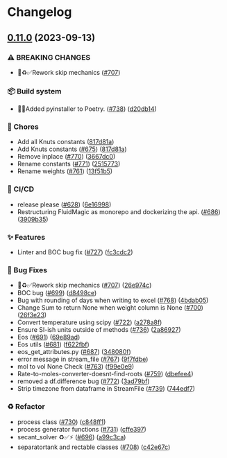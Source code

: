 # Changelog

## [0.11.0](https://github.com/equinor/FluidMagic/compare/fluidmagic-v0.10.6...fluidmagic-v0.11.0) (2023-09-13)


### ⚠ BREAKING CHANGES

* 🐛♻️✅Rework skip mechanics ([#707](https://github.com/equinor/FluidMagic/issues/707))

### 📦 Build system

* 🧾🧹Added pyinstaller to Poetry. ([#738](https://github.com/equinor/FluidMagic/issues/738)) ([d20db14](https://github.com/equinor/FluidMagic/commit/d20db1411f9767d8d7b7e7601ab0d41d9ac2dd65))


### 🧹 Chores

* Add all Knuts constants ([817d81a](https://github.com/equinor/FluidMagic/commit/817d81a78e4ac1e5ddb0092fd7fa20780e61b3be))
* Add Knuts constants ([#675](https://github.com/equinor/FluidMagic/issues/675)) ([817d81a](https://github.com/equinor/FluidMagic/commit/817d81a78e4ac1e5ddb0092fd7fa20780e61b3be))
* Remove inplace ([#770](https://github.com/equinor/FluidMagic/issues/770)) ([3667dc0](https://github.com/equinor/FluidMagic/commit/3667dc0d427e468cdea8c83f5cd52b382afb906b))
* Rename constants ([#771](https://github.com/equinor/FluidMagic/issues/771)) ([2515773](https://github.com/equinor/FluidMagic/commit/2515773ce0941c861c31d423fd7c7fba42b1a732))
* Rename weights ([#761](https://github.com/equinor/FluidMagic/issues/761)) ([13f51b5](https://github.com/equinor/FluidMagic/commit/13f51b51c2fcdcbfc50882926e1e7c9546c56db7))


### 👷 CI/CD

* release please ([#628](https://github.com/equinor/FluidMagic/issues/628)) ([6e16998](https://github.com/equinor/FluidMagic/commit/6e169987afd626be0205da2fc5cbdef22894be90))
* Restructuring FluidMagic as monorepo and dockerizing the api. ([#686](https://github.com/equinor/FluidMagic/issues/686)) ([3909b35](https://github.com/equinor/FluidMagic/commit/3909b35ee0c84cf9c582859d5a8064bdac9bc5f7))


### ✨ Features

* Linter and BOC bug fix ([#727](https://github.com/equinor/FluidMagic/issues/727)) ([fc3cdc2](https://github.com/equinor/FluidMagic/commit/fc3cdc220af3def9715190003d9bae685e7189dc))


### 🐛 Bug Fixes

* 🐛♻️✅Rework skip mechanics ([#707](https://github.com/equinor/FluidMagic/issues/707)) ([26e974c](https://github.com/equinor/FluidMagic/commit/26e974c3a0eb0ab4251fbe8232ce717555efa3e5))
* BOC bug ([#699](https://github.com/equinor/FluidMagic/issues/699)) ([d8498ce](https://github.com/equinor/FluidMagic/commit/d8498cefefcdc8c5b84a972caaea70ebb79c2774))
* Bug with rounding of days when writing to excel ([#768](https://github.com/equinor/FluidMagic/issues/768)) ([4bdab05](https://github.com/equinor/FluidMagic/commit/4bdab05a0eb6c70079b9fba6a6f0e952ebf7efbf))
* Change Sum to return None when weight column is None ([#700](https://github.com/equinor/FluidMagic/issues/700)) ([26f3e23](https://github.com/equinor/FluidMagic/commit/26f3e23a9709aa4dd4e31ce2393a752da18d6fcc))
* Convert temperature using scipy ([#722](https://github.com/equinor/FluidMagic/issues/722)) ([a278a8f](https://github.com/equinor/FluidMagic/commit/a278a8f95a8e242bce3f5b7a40a14dfc9c002c30))
* Ensure SI-ish units outside of methods ([#736](https://github.com/equinor/FluidMagic/issues/736)) ([2a86927](https://github.com/equinor/FluidMagic/commit/2a8692774f3f2d7b30f9cc70da1ae102d17c7135))
* Eos ([#691](https://github.com/equinor/FluidMagic/issues/691)) ([69e89ad](https://github.com/equinor/FluidMagic/commit/69e89ad00ffa588fc9651cf031ca5ba11c0f5014))
* Eos utils ([#681](https://github.com/equinor/FluidMagic/issues/681)) ([f622fbf](https://github.com/equinor/FluidMagic/commit/f622fbf1e027bff7464ab95df2dd488a00eb28c2))
* eos_get_attributes.py ([#687](https://github.com/equinor/FluidMagic/issues/687)) ([348080f](https://github.com/equinor/FluidMagic/commit/348080fedbbec6533ff969f1158bf10eb103f83d))
* error message in stream_file ([#767](https://github.com/equinor/FluidMagic/issues/767)) ([9f7fdbe](https://github.com/equinor/FluidMagic/commit/9f7fdbe8284b0dd23d19f6c9ce5248e9940cd8fb))
* mol to vol None Check ([#763](https://github.com/equinor/FluidMagic/issues/763)) ([f99e0e9](https://github.com/equinor/FluidMagic/commit/f99e0e964e520eb1cf3e8a117544de6c5a058519))
* Rate-to-moles-converter-doesnt-find-roots ([#759](https://github.com/equinor/FluidMagic/issues/759)) ([dbefee4](https://github.com/equinor/FluidMagic/commit/dbefee4eeb7ebb47e9ad902cbe6bb632a1addd6b))
* removed a df.difference bug ([#772](https://github.com/equinor/FluidMagic/issues/772)) ([3ad79bf](https://github.com/equinor/FluidMagic/commit/3ad79bf3a5a0ff7a66bfa7cf6697ff719421594c))
* Strip timezone from dataframe in StreamFile ([#739](https://github.com/equinor/FluidMagic/issues/739)) ([744edf7](https://github.com/equinor/FluidMagic/commit/744edf7fa3c0f921a24bf1cc7a58714572ded8ac))


### ♻️ Refactor

* process class ([#730](https://github.com/equinor/FluidMagic/issues/730)) ([c848ff1](https://github.com/equinor/FluidMagic/commit/c848ff169cb8437739c6004c41ff38971925a273))
* process generator functions ([#731](https://github.com/equinor/FluidMagic/issues/731)) ([cffe397](https://github.com/equinor/FluidMagic/commit/cffe3977eb68ba5b586f97e0639055a85c4696c1))
* secant_solver ♻️✅⚡ ([#696](https://github.com/equinor/FluidMagic/issues/696)) ([a99c3ca](https://github.com/equinor/FluidMagic/commit/a99c3cacaa27f401351d8b9bbec1e4b7a749e93e))
* separatortank and rectable classes ([#708](https://github.com/equinor/FluidMagic/issues/708)) ([c42e67c](https://github.com/equinor/FluidMagic/commit/c42e67c7684bfc3a3b3f5f4c8258da99da3d72f8))
